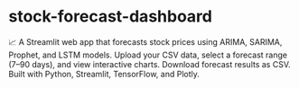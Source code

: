# stock-forecast-dashboard
📈 A Streamlit web app that forecasts stock prices using ARIMA, SARIMA, Prophet, and LSTM models. Upload your CSV data, select a forecast range (7–90 days), and view interactive charts. Download forecast results as CSV. Built with Python, Streamlit, TensorFlow, and Plotly.
